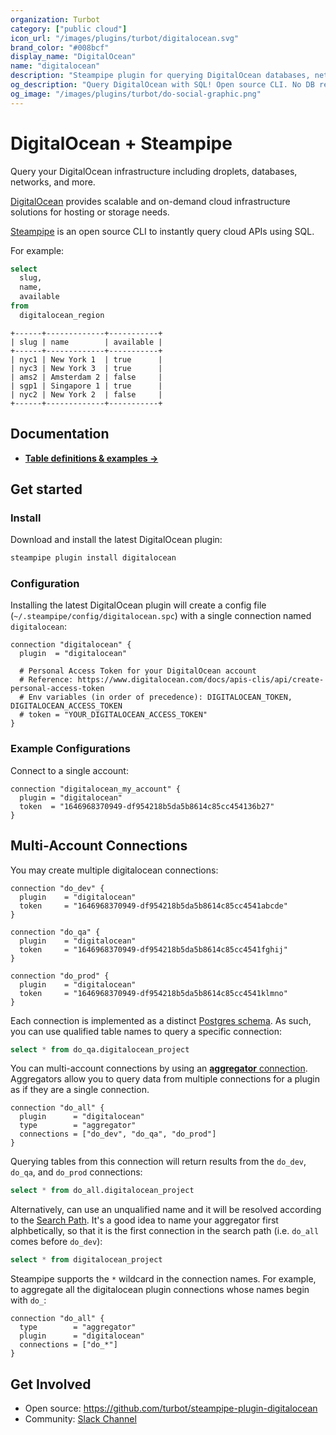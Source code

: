 ```yaml
---
organization: Turbot
category: ["public cloud"]
icon_url: "/images/plugins/turbot/digitalocean.svg"
brand_color: "#008bcf"
display_name: "DigitalOcean"
name: "digitalocean"
description: "Steampipe plugin for querying DigitalOcean databases, networks, and other resources."
og_description: "Query DigitalOcean with SQL! Open source CLI. No DB required."
og_image: "/images/plugins/turbot/do-social-graphic.png"
---
```


# DigitalOcean + Steampipe

Query your DigitalOcean infrastructure including droplets, databases, networks, and more.

[DigitalOcean](https://www.digitalocean.com/) provides scalable and on-demand cloud infrastructure solutions for hosting or storage needs.

[Steampipe](https://steampipe.io) is an open source CLI to instantly query cloud APIs using SQL.

For example:

```sql
select
  slug,
  name,
  available
from
  digitalocean_region
 ```

 ```
+------+-------------+-----------+
| slug | name        | available |
+------+-------------+-----------+
| nyc1 | New York 1  | true      |
| nyc3 | New York 3  | true      |
| ams2 | Amsterdam 2 | false     |
| sgp1 | Singapore 1 | true      |
| nyc2 | New York 2  | false     |
+------+-------------+-----------+
```

## Documentation

- **[Table definitions & examples →](/plugins/turbot/digitalocean/tables)**

## Get started

### Install

Download and install the latest DigitalOcean plugin:

```bash
steampipe plugin install digitalocean
```

### Configuration

Installing the latest DigitalOcean plugin will create a config file (`~/.steampipe/config/digitalocean.spc`) with a single connection named `digitalocean`:

```hcl
connection "digitalocean" {
  plugin  = "digitalocean"

  # Personal Access Token for your DigitalOcean account
  # Reference: https://www.digitalocean.com/docs/apis-clis/api/create-personal-access-token
  # Env variables (in order of precedence): DIGITALOCEAN_TOKEN, DIGITALOCEAN_ACCESS_TOKEN
  # token = "YOUR_DIGITALOCEAN_ACCESS_TOKEN"
}
```

### Example Configurations

Connect to a single account:

```hcl
connection "digitalocean_my_account" {
  plugin = "digitalocean"
  token  = "1646968370949-df954218b5da5b8614c85cc454136b27"
}
```

## Multi-Account Connections

You may create multiple digitalocean connections:

```hcl
connection "do_dev" {
  plugin    = "digitalocean"
  token     = "1646968370949-df954218b5da5b8614c85cc4541abcde"
}

connection "do_qa" {
  plugin    = "digitalocean"
  token     = "1646968370949-df954218b5da5b8614c85cc4541fghij"
}

connection "do_prod" {
  plugin    = "digitalocean"
  token     = "1646968370949-df954218b5da5b8614c85cc4541klmno"
}
```

Each connection is implemented as a distinct [Postgres schema](https://www.postgresql.org/docs/current/ddl-schemas.html). As such, you can use qualified table names to query a specific connection:

```sql
select * from do_qa.digitalocean_project
```

You can multi-account connections by using an [**aggregator** connection](https://steampipe.io/docs/using-steampipe/managing-connections#using-aggregators). Aggregators allow you to query data from multiple connections for a plugin as if they are a single connection.

```hcl
connection "do_all" {
  plugin      = "digitalocean"
  type        = "aggregator"
  connections = ["do_dev", "do_qa", "do_prod"]
}
```

Querying tables from this connection will return results from the `do_dev`, `do_qa`, and `do_prod` connections:

```sql
select * from do_all.digitalocean_project
```

Alternatively, can use an unqualified name and it will be resolved according to the [Search Path](https://steampipe.io/docs/guides/search-path). It's a good idea to name your aggregator first alphbetically, so that it is the first connection in the search path (i.e. `do_all` comes before `do_dev`):

```sql
select * from digitalocean_project
```

Steampipe supports the `*` wildcard in the connection names. For example, to aggregate all the digitalocean plugin connections whose names begin with `do_`:

```hcl
connection "do_all" {
  type        = "aggregator"
  plugin      = "digitalocean"
  connections = ["do_*"]
}
```

## Get Involved

* Open source: https://github.com/turbot/steampipe-plugin-digitalocean
* Community: [Slack Channel](https://steampipe.io/community/join)
